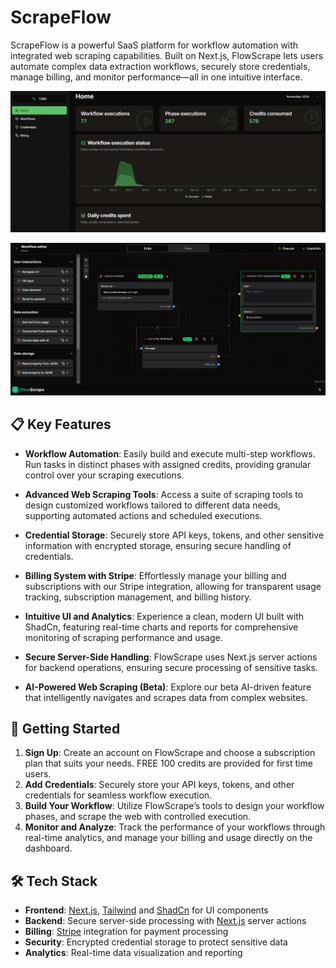 # ScrapeFlow

ScrapeFlow is a powerful SaaS platform for workflow automation with integrated web scraping capabilities. Built on Next.js, FlowScrape lets users automate complex data extraction workflows, securely store credentials, manage billing, and monitor performance—all in one intuitive interface.

![FlowScrape1_screenshot](/public/preview/preview_1.png)

![FlowScrape2_screenshot](/public/preview/preview_2.png)

## 📋 Key Features

- **Workflow Automation**: Easily build and execute multi-step workflows. Run tasks in distinct phases with assigned credits, providing granular control over your scraping executions.

- **Advanced Web Scraping Tools**: Access a suite of scraping tools to design customized workflows tailored to different data needs, supporting automated actions and scheduled executions.

- **Credential Storage**: Securely store API keys, tokens, and other sensitive information with encrypted storage, ensuring secure handling of credentials.

- **Billing System with Stripe**: Effortlessly manage your billing and subscriptions with our Stripe integration, allowing for transparent usage tracking, subscription management, and billing history.

- **Intuitive UI and Analytics**: Experience a clean, modern UI built with ShadCn, featuring real-time charts and reports for comprehensive monitoring of scraping performance and usage.

- **Secure Server-Side Handling**: FlowScrape uses Next.js server actions for backend operations, ensuring secure processing of sensitive tasks.

- **AI-Powered Web Scraping (Beta)**: Explore our beta AI-driven feature that intelligently navigates and scrapes data from complex websites.

## 🚀 Getting Started

1. **Sign Up**: Create an account on FlowScrape and choose a subscription plan that suits your needs. FREE 100 credits are provided for first time users.
2. **Add Credentials**: Securely store your API keys, tokens, and other credentials for seamless workflow execution.
3. **Build Your Workflow**: Utilize FlowScrape’s tools to design your workflow phases, and scrape the web with controlled execution.
4. **Monitor and Analyze**: Track the performance of your workflows through real-time analytics, and manage your billing and usage directly on the dashboard.

## 🛠️ Tech Stack

- **Frontend**: [Next.js](https://nextjs.org/), [Tailwind](https://tailwindcss.com/) and [ShadCn](https://shadcn.dev) for UI components
- **Backend**: Secure server-side processing with [Next.js](https://nextjs.org/) server actions
- **Billing**: [Stripe](https://stripe.com) integration for payment processing
- **Security**: Encrypted credential storage to protect sensitive data
- **Analytics**: Real-time data visualization and reporting

<!-- 
## Usage

### 1. **Sign Up/Log In**
   - Use NextAuth.js to sign up or log in to your account.

### 2. **Create a Workflow**
   - Drag and drop nodes to define scraping tasks.
   - Use AI suggestions for selector optimization.

### 3. **Set Credentials**
   - Securely store website login credentials if required.

### 4. **Schedule Scraping**
   - Use the scheduling feature to automate scraping tasks.

### 5. **Export Data**
   - Download scraped data in the desired format.

---

## Development

### Scripts
- **Start development server**: `npm run dev`
- **Build for production**: `npm run build`
- **Run production server**: `npm start`

### Linting and Formatting
- **Lint code**: `npm run lint`
- **Format code**: `npm run format`

---

## Roadmap
- Add support for multi-step scraping workflows.
- Integrate more export formats (e.g., Google Sheets, Excel).
- Enhance AI capabilities for broader use cases.



